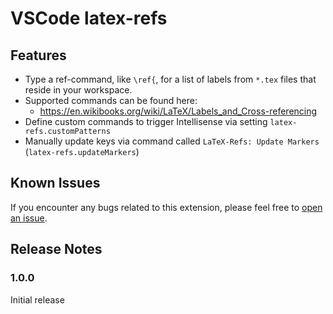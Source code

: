 # VSCode latex-refs

## Features

- Type a ref-command, like `\ref{`, for a list of labels from `*.tex` files that reside in your workspace.
- Supported commands can be found here:
  - <https://en.wikibooks.org/wiki/LaTeX/Labels_and_Cross-referencing>
- Define custom commands to trigger Intellisense via setting `latex-refs.customPatterns`
- Manually update keys via command called `LaTeX-Refs: Update Markers` (`latex-refs.updateMarkers`)

## Known Issues

If you encounter any bugs related to this extension, please feel free to [open an issue](https://github.com/MalteHei/latex-acronyms/issues).

## Release Notes

### 1.0.0

Initial release
